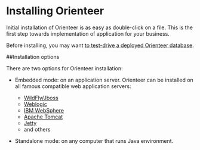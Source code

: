 # Installing Orienteer

Initial installation of Orienteer is as easy as double-click on a file. This is the first step towards implementation of application for your business.

Before installing, you may want [to test-drive a deployed Orienteer database](http://demo.orienteer.org/login).

##Installation options

There are two options for Orienteer installation:
* Embedded mode: on an application server.   Orienteer can be installed on all famous compatible web application servers:
  * [WildFly/Jboss](http://wildfly.org/)
  * [Weblogic](https://www.oracle.com/middleware/weblogic/index.html)
  * [IBM WebSphere](http://www-03.ibm.com/software/products/en/appserv-was)
  * [Apache Tomcat](http://tomcat.apache.org/)
  * [Jetty](http://www.eclipse.org/jetty/)
  * and others


* Standalone mode: on any computer that runs Java environment.